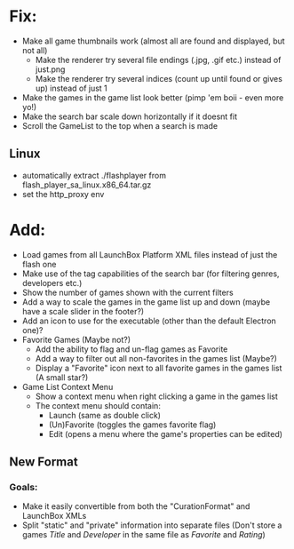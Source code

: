 # Fix:
* Make all game thumbnails work (almost all are found and displayed, but not all)
  - Make the renderer try several file endings (.jpg, .gif etc.) instead of just.png
  - Make the renderer try several indices (count up until found or gives up) instead of just 1
* Make the games in the game list look better (pimp 'em boii - even more yo!)
* Make the search bar scale down horizontally if it doesnt fit
* Scroll the GameList to the top when a search is made

## Linux

* automatically extract ./flashplayer from flash_player_sa_linux.x86_64.tar.gz
* set the http_proxy env

# Add:

* Load games from all LaunchBox Platform XML files instead of just the flash one
* Make use of the tag capabilities of the search bar (for filtering genres, developers etc.)
* Show the number of games shown with the current filters
* Add a way to scale the games in the game list up and down (maybe have a scale slider in the footer?)
* Add an icon to use for the executable (other than the default Electron one)?
* Favorite Games (Maybe not?)
  - Add the ability to flag and un-flag games as Favorite
  - Add a way to filter out all non-favorites in the games list (Maybe?)
  - Display a "Favorite" icon next to all favorite games in the games list (A small star?)
* Game List Context Menu
  - Show a context menu when right clicking a game in the games list
  - The context menu should contain:
    * Launch (same as double click)
    * (Un)Favorite (toggles the games favorite flag)
    * Edit (opens a menu where the game's properties can be edited)

## New Format
### Goals:
* Make it easily convertible from both the "CurationFormat" and LaunchBox XMLs
* Split "static" and "private" information into separate files (Don't store a games _Title_ and _Developer_ in the same file as _Favorite_ and _Rating_)

